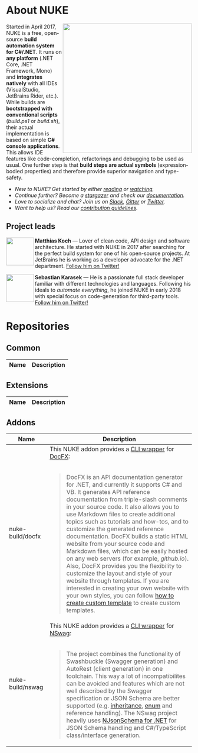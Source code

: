 <!-- BEGIN TOC GLOBAL -->
<!-- END TOC GLOBAL -->

# About NUKE

[<img align="right" width="350px" src="https://github.com/nuke-build/all/raw/master/images/logo-black.png" />](https://nuke.build)

Started in April 2017, NUKE is a free, open-source **build automation system for C#/.NET**. It runs on **any platform** (.NET Core, .NET Framework, Mono) and **integrates natively** with all IDEs (VisualStudio, JetBrains Rider, etc.). While builds are **bootstrapped with conventional scripts** (_build.ps1_ or _build.sh_), their actual implementation is based on simple **C# console applications**. This allows IDE features like code-completion, refactorings and debugging to be used as usual. One further step is that **build steps are actual symbols** (expression-bodied properties) and therefore provide superior navigation and type-safety.<!-- NUKE supports a variety of CLI tools commonly used in .NET  Utilizing **code-generation for CLI tool support** allows NUKE to powerful, flexible and consistent API for--> 

<!--[<img width="600px" src="https://github.com/nuke-build/all/raw/master/images/features.gif" />](#)-->

- _New to NUKE? Get started by either [reading](https://www.nuke.build/getting-started.html) or [watching](https://www.youtube.com/watch?v=7gEqxzD6hbs)._
- _Continue further? Become a [stargazer](https://github.com/nuke-build/nuke/stargazers) and check our [documentation](https://www.nuke.build/api/Nuke.Common/Nuke.Common.ControlFlow.html)._
- _Love to socialize and chat? Join us on [Slack](https://slofile.com/slack/nukebuildnet), [Gitter](https://gitter.im/nuke-build/nuke) or [Twitter](https://twitter.com/nukebuildnet)._
- _Want to help us? Read our [contribution guidelines](#)._

## Project leads

[<img align="left" width="75px" src="https://github.com/nuke-build/all/raw/master/images/matkoch.png" />](https://twitter.com/matkoch87)
**Matthias Koch** &mdash; Lover of clean code, API design and software architecture. He started with NUKE in 2017 after searching for the perfect build system for one of his open-source projects. At JetBrains he is working as a developer advocate for the .NET department. [Follow him on Twitter!](https://twitter.com/matkoch87)

[<img align="left" width="75px" src="https://github.com/nuke-build/all/raw/master/images/arodus.jpg" />](https://twitter.com/s_karasek)
**Sebastian Karasek** &mdash; He is a passionate full stack developer familiar with different technologies and languages. Following his ideals to _automate everything_, he joined NUKE in early 2018 with special focus on code-generation for third-party tools. [Follow him on Twitter!](https://twitter.com/s_karasek)

# Repositories

## Common

<!-- BEGIN COMMON -->
| Name | Description |
| --- | --- |
<!-- END COMMON -->

## Extensions

<!-- BEGIN EXTENSIONS -->
| Name | Description |
| --- | --- |
<!-- END EXTENSIONS -->

## Addons

<!-- BEGIN ADDONS -->
| Name | Description |
| --- | --- |
| nuke-build/docfx | This NUKE addon provides a <a href="http://www.nuke.build/getting-started.html#clt-wrappers">CLI wrapper</a> for <a href="https://dotnet.github.io/docfx">DocFX</a>:<br /><br /><blockquote>DocFX is an API documentation generator for .NET, and currently it supports C# and VB. It generates API reference documentation from triple-slash comments in your source code. It also allows you to use Markdown files to create additional topics such as tutorials and how-tos, and to customize the generated reference documentation. DocFX builds a static HTML website from your source code and Markdown files, which can be easily hosted on any web servers (for example, <em>github.io</em>). Also, DocFX provides you the flexibility to customize the layout and style of your website through templates. If you are interested in creating your own website with your own styles, you can follow <a href="http://dotnet.github.io/docfx/tutorial/howto_create_custom_template.html">how to create custom template</a> to create custom templates.</blockquote> |
| nuke-build/nswag | This NUKE addon provides a <a href="http://www.nuke.build/getting-started.html#clt-wrappers">CLI wrapper</a> for <a href="https://github.com/RSuter/NSwag">NSwag</a>:<br /><br /><blockquote>The project combines the functionality of Swashbuckle (Swagger generation) and AutoRest (client generation) in one toolchain. This way a lot of incompatibilites can be avoided and features which are not well described by the Swagger specification or JSON Schema are better supported (e.g. <a href="https://github.com/NJsonSchema/NJsonSchema/wiki/Inheritance">inheritance</a>, <a href="https://github.com/NJsonSchema/NJsonSchema/wiki/Enums">enum</a> and reference handling). The NSwag project heavily uses <a href="http://njsonschema.org">NJsonSchema for .NET</a> for JSON Schema handling and C#/TypeScript class/interface generation.</blockquote> |
<!-- END ADDONS -->
